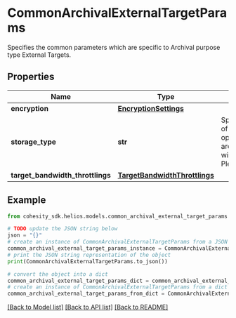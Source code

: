 # CommonArchivalExternalTargetParams

Specifies the common parameters which are specific to Archival purpose type External Targets.

## Properties

Name | Type | Description | Notes
------------ | ------------- | ------------- | -------------
**encryption** | [**EncryptionSettings**](EncryptionSettings.md) |  | 
**storage_type** | **str** | Specifies the Storage type of the External Target. Nas option in archival_target_storage_type will soon be deprecated. Please use NAS instead. | 
**target_bandwidth_throttlings** | [**TargetBandwidthThrottlings**](TargetBandwidthThrottlings.md) |  | [optional] 

## Example

```python
from cohesity_sdk.helios.models.common_archival_external_target_params import CommonArchivalExternalTargetParams

# TODO update the JSON string below
json = "{}"
# create an instance of CommonArchivalExternalTargetParams from a JSON string
common_archival_external_target_params_instance = CommonArchivalExternalTargetParams.from_json(json)
# print the JSON string representation of the object
print(CommonArchivalExternalTargetParams.to_json())

# convert the object into a dict
common_archival_external_target_params_dict = common_archival_external_target_params_instance.to_dict()
# create an instance of CommonArchivalExternalTargetParams from a dict
common_archival_external_target_params_from_dict = CommonArchivalExternalTargetParams.from_dict(common_archival_external_target_params_dict)
```
[[Back to Model list]](../README.md#documentation-for-models) [[Back to API list]](../README.md#documentation-for-api-endpoints) [[Back to README]](../README.md)



